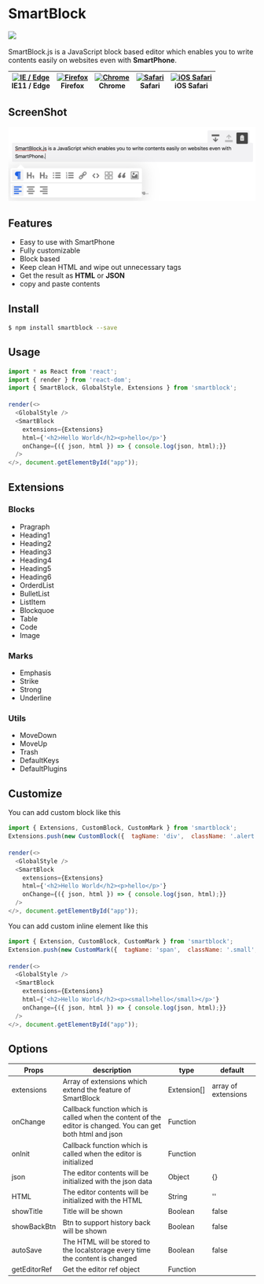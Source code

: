 # SmartBlock

![](https://github.com/appleple/smartblock/workflows/Node%20CI/badge.svg)

SmartBlock.js is a JavaScript block based editor which enables you to write contents easily on websites even with **SmartPhone**.

| [<img src="https://raw.githubusercontent.com/alrra/browser-logos/master/src/edge/edge_48x48.png" alt="IE / Edge" width="24px" height="24px" />](http://godban.github.io/browsers-support-badges/)</br>IE11 / Edge | [<img src="https://raw.githubusercontent.com/alrra/browser-logos/master/src/firefox/firefox_48x48.png" alt="Firefox" width="24px" height="24px" />](http://godban.github.io/browsers-support-badges/)</br>Firefox | [<img src="https://raw.githubusercontent.com/alrra/browser-logos/master/src/chrome/chrome_48x48.png" alt="Chrome" width="24px" height="24px" />](http://godban.github.io/browsers-support-badges/)</br>Chrome | [<img src="https://raw.githubusercontent.com/alrra/browser-logos/master/src/safari/safari_48x48.png" alt="Safari" width="24px" height="24px" />](http://godban.github.io/browsers-support-badges/)</br>Safari | [<img src="https://raw.githubusercontent.com/alrra/browser-logos/master/src/safari-ios/safari-ios_48x48.png" alt="iOS Safari" width="24px" height="24px" />](http://godban.github.io/browsers-support-badges/)</br>iOS Safari | 
| --------- | --------- | --------- | --------- | --------- | 

## ScreenShot

<img src="./screenshots/paragraph.png" />

## Features

*   Easy to use with SmartPhone
*   Fully customizable
*   Block based
*   Keep clean HTML and wipe out unnecessary tags
*   Get the result as **HTML** or **JSON**
*   copy and paste contents

## Install

```sh
$ npm install smartblock --save
```

## Usage

```js
import * as React from 'react';
import { render } from 'react-dom';
import { SmartBlock, GlobalStyle, Extensions } from 'smartblock';

render(<>
  <GlobalStyle />
  <SmartBlock 
    extensions={Extensions}
    html={'<h2>Hello World</h2><p>hello</p>'}
    onChange={({ json, html }) => { console.log(json, html);}}  
  />
</>, document.getElementById("app"));
```

## Extensions

### Blocks

- Pragraph
- Heading1
- Heading2
- Heading3
- Heading4
- Heading5
- Heading6
- OrderdList
- BulletList
- ListItem
- Blockquoe
- Table
- Code
- Image

### Marks

- Emphasis
- Strike
- Strong
- Underline

### Utils

- MoveDown
- MoveUp
- Trash
- DefaultKeys
- DefaultPlugins

## Customize

You can add custom block like this

```js
import { Extensions, CustomBlock, CustomMark } from 'smartblock';
Extensions.push(new CustomBlock({  tagName: 'div',  className: '.alert',  icon: <SomeIconComponent />});

render(<>
  <GlobalStyle />
  <SmartBlock 
    extensions={Extensions}
    html={'<h2>Hello World</h2><p>hello</p>'}
    onChange={({ json, html }) => { console.log(json, html);}}  
  />
</>, document.getElementById("app"));
```

You can add custom inline element like this

```js
import { Extension, CustomBlock, CustomMark } from 'smartblock';
Extension.push(new CustomMark({  tagName: 'span',  className: '.small',  icon: <SomeIconComponent />});

render(<>
  <GlobalStyle />
  <SmartBlock 
    extensions={Extensions}
    html={'<h2>Hello World</h2><p><small>hello</small></p>'}
    onChange={({ json, html }) => { console.log(json, html);}}  
  />
</>, document.getElementById("app"));
```

## Options

| Props        | description                                                                                                 | type               | default                                                                                                                                                                                                                                                                                                                                                                 |
| ------------ | ----------------------------------------------------------------------------------------------------------- | ------------------ | ----------------------------------------------------------------------------------------------------------------------------------------------------------------------------------------------------------------------------------------------------------------------------------------------------------------------------------------------------------------------- |
| extensions   | Array of extensions which extend the feature of SmartBlock                                                  | Extension[] | array of extensions |
| onChange     | Callback function which is called when the content of the editor is changed. You can get both html and json | Function           |                                                                                                                                                                                                                                                                                                                                                                         |
| onInit       | Callback function which is called when the editor is initialized                                            | Function           |                                                                                                                                                                                                                                                                                                                                                                         |
| json         | The editor contents will be initialized with the json data                                                  | Object             | {}                                                                                                                                                                                                                                                                                                                                                                      |
| HTML         | The editor contents will be initialized with the HTML                                                       | String             | ''                                                                                                                                                                                                                                                                                                                                                                      |
| showTitle    | Title will be shown                                                                                         | Boolean            | false                                                                                                                                                                                                                                                                                                                                                                   |
| showBackBtn  | Btn to support history back will be shown                                                                   | Boolean            | false                                                                                                                                                                                                                                                                                                                                                                   |
| autoSave     | The HTML will be stored to the localstorage every time the content is changed                               | Boolean            | false                                                                                                                                                                                                                                                                                                                                                                   |
| getEditorRef | Get the editor ref object                                                                                   | Function           |                                                                                                                                                                                                                                                                                                                                                                         |
